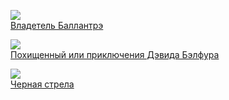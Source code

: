 ![](/books/adv_history/Роберт%20Луис%20Стивенсон/Владетель%20Баллантрэ.jpg)  
[Владетель Баллантрэ](/books/adv_history/Роберт%20Луис%20Стивенсон/Владетель%20Баллантрэ)

![](/books/adv_history/Роберт%20Луис%20Стивенсон/Похищенный%20или%20приключения%20Дэвида%20Бэлфура.jpg)  
[Похищенный или приключения Дэвида Бэлфура](/books/adv_history/Роберт%20Луис%20Стивенсон/Похищенный%20или%20приключения%20Дэвида%20Бэлфура)

![](/books/adv_history/Роберт%20Луис%20Стивенсон/Черная%20стрела.jpg)  
[Черная стрела](/books/adv_history/Роберт%20Луис%20Стивенсон/Черная%20стрела)
